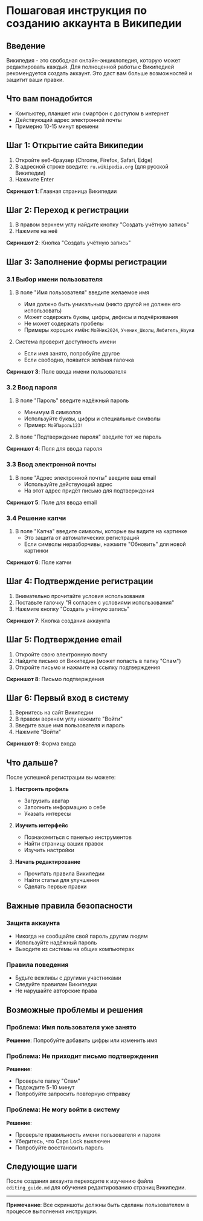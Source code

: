 # Пошаговая инструкция по созданию аккаунта в Википедии

## Введение

Википедия - это свободная онлайн-энциклопедия, которую может редактировать каждый. Для полноценной работы с Википедией рекомендуется создать аккаунт. Это даст вам больше возможностей и защитит ваши правки.

## Что вам понадобится

- Компьютер, планшет или смартфон с доступом в интернет
- Действующий адрес электронной почты
- Примерно 10-15 минут времени

## Шаг 1: Открытие сайта Википедии

1. Откройте веб-браузер (Chrome, Firefox, Safari, Edge)
2. В адресной строке введите: `ru.wikipedia.org` (для русской Википедии)
3. Нажмите Enter

**Скриншот 1**: Главная страница Википедии

## Шаг 2: Переход к регистрации

1. В правом верхнем углу найдите кнопку "Создать учётную запись"
2. Нажмите на неё

**Скриншот 2**: Кнопка "Создать учётную запись"

## Шаг 3: Заполнение формы регистрации

### 3.1 Выбор имени пользователя

1. В поле "Имя пользователя" введите желаемое имя
   - Имя должно быть уникальным (никто другой не должен его использовать)
   - Может содержать буквы, цифры, дефисы и подчёркивания
   - Не может содержать пробелы
   - Примеры хороших имён: `МойНик2024`, `Ученик_Школы`, `Любитель_Науки`

2. Система проверит доступность имени
   - Если имя занято, попробуйте другое
   - Если свободно, появится зелёная галочка

**Скриншот 3**: Поле ввода имени пользователя

### 3.2 Ввод пароля

1. В поле "Пароль" введите надёжный пароль
   - Минимум 8 символов
   - Используйте буквы, цифры и специальные символы
   - Пример: `МойПароль123!`

2. В поле "Подтверждение пароля" введите тот же пароль

**Скриншот 4**: Поля для ввода пароля

### 3.3 Ввод электронной почты

1. В поле "Адрес электронной почты" введите ваш email
   - Используйте действующий адрес
   - На этот адрес придёт письмо для подтверждения

**Скриншот 5**: Поле для ввода email

### 3.4 Решение капчи

1. В поле "Капча" введите символы, которые вы видите на картинке
   - Это защита от автоматических регистраций
   - Если символы неразборчивы, нажмите "Обновить" для новой картинки

**Скриншот 6**: Поле капчи

## Шаг 4: Подтверждение регистрации

1. Внимательно прочитайте условия использования
2. Поставьте галочку "Я согласен с условиями использования"
3. Нажмите кнопку "Создать учётную запись"

**Скриншот 7**: Кнопка создания аккаунта

## Шаг 5: Подтверждение email

1. Откройте свою электронную почту
2. Найдите письмо от Википедии (может попасть в папку "Спам")
3. Откройте письмо и нажмите на ссылку подтверждения

**Скриншот 8**: Письмо подтверждения

## Шаг 6: Первый вход в систему

1. Вернитесь на сайт Википедии
2. В правом верхнем углу нажмите "Войти"
3. Введите ваше имя пользователя и пароль
4. Нажмите "Войти"

**Скриншот 9**: Форма входа

## Что дальше?

После успешной регистрации вы можете:

1. **Настроить профиль**
   - Загрузить аватар
   - Заполнить информацию о себе
   - Указать интересы

2. **Изучить интерфейс**
   - Познакомиться с панелью инструментов
   - Найти страницу ваших правок
   - Изучить настройки

3. **Начать редактирование**
   - Прочитать правила Википедии
   - Найти статьи для улучшения
   - Сделать первые правки

## Важные правила безопасности

### Защита аккаунта
- Никогда не сообщайте свой пароль другим людям
- Используйте надёжный пароль
- Выходите из системы на общих компьютерах

### Правила поведения
- Будьте вежливы с другими участниками
- Следуйте правилам Википедии
- Не нарушайте авторские права

## Возможные проблемы и решения

### Проблема: Имя пользователя уже занято
**Решение**: Попробуйте добавить цифры или изменить имя

### Проблема: Не приходит письмо подтверждения
**Решение**: 
- Проверьте папку "Спам"
- Подождите 5-10 минут
- Попробуйте запросить повторную отправку

### Проблема: Не могу войти в систему
**Решение**:
- Проверьте правильность имени пользователя и пароля
- Убедитесь, что Caps Lock выключен
- Попробуйте восстановить пароль

## Следующие шаги

После создания аккаунта переходите к изучению файла `editing_guide.md` для обучения редактированию страниц Википедии.

---

**Примечание**: Все скриншоты должны быть сделаны пользователем в процессе выполнения инструкции.
